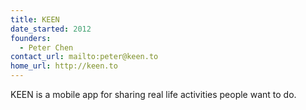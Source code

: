 ```yaml
---
title: KEEN
date_started: 2012
founders:
  - Peter Chen
contact_url: mailto:peter@keen.to
home_url: http://keen.to
---
```

KEEN is a mobile app for sharing real life activities people want to do.
